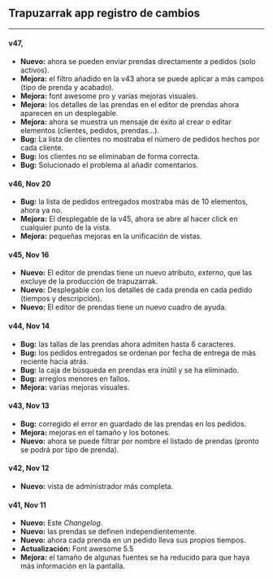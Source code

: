 ## Trapuzarrak app registro de cambios
***

#### v47,
  * **Nuevo:** ahora se pueden enviar prendas directamente a pedidos (solo
    activos).
  * **Mejora:** el filtro añadido en la v43 ahora se puede aplicar a más campos
    (tipo de prenda y acabado).
  * **Mejora:** font awesome pro y varias mejoras visuales.
  * **Mejora:** los detalles de las prendas en el editor de prendas ahora
    aparecen en un desplegable.
  * **Mejora:** ahora se muestra un mensaje de éxito al crear o editar
    elementos (clientes, pedidos, prendas...).
  * **Bug:** La lista de clientes no mostraba el número de pedidos hechos por
    cada cliente.
  * **Bug:** los clientes no se eliminaban de forma correcta.
  * **Bug:** Solucionado el problema al añadir comentarios.

#### v46, Nov 20
  * **Bug:** la lista de pedidos entregados mostraba más de 10 elementos, ahora
    ya no.
  * **Mejora:** El desplegable de la v45, ahora se abre al hacer click en
    cualquier punto de la vista.
  * **Mejora:** pequeñas mejoras en la unificación de vistas.

#### v45, Nov 16
  * **Nuevo:** El editor de prendas tiene un nuevo atributo, *externo*, que
    las excluye de la producción de trapuzarrak.
  * **Nuevo:** Desplegable con los detalles de cada prenda en cada pedido
    (tiempos y descripción).
  * **Nuevo:** El editor de prendas tiene un nuevo cuadro de ayuda.

#### v44, Nov 14
  * **Bug:** las tallas de las prendas ahora admiten hasta 6 caracteres.
  * **Bug:** los pedidos entregados se ordenan por fecha de entrega de más reciente hacia
    atrás.
  * **Bug:** la caja de búsqueda en prendas era inútil y se ha eliminado.
  * **Bug:** arreglos menores en fallos.
  * **Mejora:** varias mejoras visuales.

#### v43, Nov 13
  * **Bug:** corregido el error en guardado de las prendas en los pedidos.
  * **Mejora:** mejoras en el tamaño y los botones.
  * **Nuevo:** ahora se puede filtrar por nombre el listado de prendas (pronto
    se podrá por tipo de prenda).

#### v42, Nov 12
  * **Nuevo:** vista de administrador más completa.

#### v41, Nov 11
  * **Nuevo:** Este *Changelog*.
  * **Nuevo:** las prendas se definen independientemente.
  * **Nuevo:** ahora cada prenda en un pedido lleva sus propios tiempos.
  * **Actualización:** Font awesome 5.5
  * **Mejora:** el tamaño de algunas fuentes se ha reducido para que haya más
    información en la pantalla.
